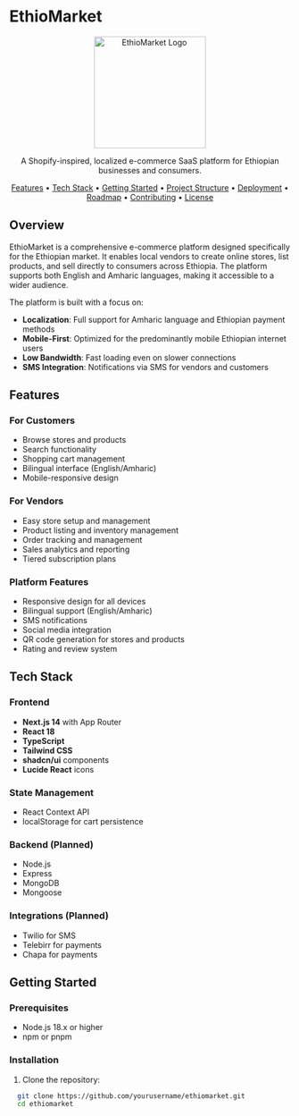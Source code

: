 ﻿# EthioMarket

<p align="center">
  <img src="public/ethiomarket-logo.png" alt="EthioMarket Logo" width="200" />
</p>

<p align="center">
  A Shopify-inspired, localized e-commerce SaaS platform for Ethiopian businesses and consumers.
</p>

<p align="center">
  <a href="#features">Features</a> •
  <a href="#tech-stack">Tech Stack</a> •
  <a href="#getting-started">Getting Started</a> •
  <a href="#project-structure">Project Structure</a> •
  <a href="#deployment">Deployment</a> •
  <a href="#roadmap">Roadmap</a> •
  <a href="#contributing">Contributing</a> •
  <a href="#license">License</a>
</p>

## Overview

EthioMarket is a comprehensive e-commerce platform designed specifically for the Ethiopian market. It enables local vendors to create online stores, list products, and sell directly to consumers across Ethiopia. The platform supports both English and Amharic languages, making it accessible to a wider audience.

The platform is built with a focus on:
- **Localization**: Full support for Amharic language and Ethiopian payment methods
- **Mobile-First**: Optimized for the predominantly mobile Ethiopian internet users
- **Low Bandwidth**: Fast loading even on slower connections
- **SMS Integration**: Notifications via SMS for vendors and customers

## Features

### For Customers
- Browse stores and products
- Search functionality
- Shopping cart management
- Bilingual interface (English/Amharic)
- Mobile-responsive design

### For Vendors
- Easy store setup and management
- Product listing and inventory management
- Order tracking and management
- Sales analytics and reporting
- Tiered subscription plans

### Platform Features
- Responsive design for all devices
- Bilingual support (English/Amharic)
- SMS notifications
- Social media integration
- QR code generation for stores and products
- Rating and review system

## Tech Stack

### Frontend
- **Next.js 14** with App Router
- **React 18**
- **TypeScript**
- **Tailwind CSS**
- **shadcn/ui** components
- **Lucide React** icons

### State Management
- React Context API
- localStorage for cart persistence

### Backend (Planned)
- Node.js
- Express
- MongoDB
- Mongoose

### Integrations (Planned)
- Twilio for SMS
- Telebirr for payments
- Chapa for payments

## Getting Started

### Prerequisites
- Node.js 18.x or higher
- npm or pnpm

### Installation

1. Clone the repository:
 ```bash
   git clone https://github.com/yourusername/ethiomarket.git
   cd ethiomarket
